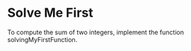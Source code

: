 # Solve Me First
To compute the sum of two integers, implement the function solvingMyFirstFunction.

